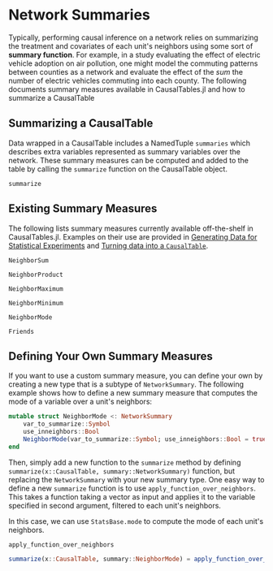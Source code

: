 # Network Summaries

Typically, performing causal inference on a network relies on summarizing the treatment and covariates of each unit's neighbors using some sort of **summary function**. For example, in a study evaluating the effect of electric vehicle adoption on air pollution, one might model the commuting patterns between counties as a network and evaluate the effect of the *sum* the number of electric vehicles commuting into each county. The following documents summary measures available in CausalTables.jl and how to summarize a CausalTable

## Summarizing a CausalTable

Data wrapped in a CausalTable includes a NamedTuple `summaries` which describes extra variables represented as summary variables over the network. These summary measures can be computed and added to the table by calling the `summarize` function on the CausalTable object.

```@docs
summarize
```

## Existing Summary Measures

The following lists summary measures currently available off-the-shelf in CausalTables.jl. Examples on their use are provided in [Generating Data for Statistical Experiments](generating-data.md) and [Turning data into a `CausalTable`](formatting.md).

```@docs
NeighborSum
```

```@docs
NeighborProduct
```

```@docs
NeighborMaximum
```

```@docs
NeighborMinimum
```

```@docs
NeighborMode
```

```@docs
Friends
```

## Defining Your Own Summary Measures

If you want to use a custom summary measure, you can define your own by creating a new type that is a subtype of `NetworkSummary`. The following example shows how to define a new summary measure that computes the mode of a variable over a unit's neighbors:

```julia
mutable struct NeighborMode <: NetworkSummary 
    var_to_summarize::Symbol
    use_inneighbors::Bool
    NeighborMode(var_to_summarize::Symbol; use_inneighbors::Bool = true) = new(var_to_summarize, use_inneighbors)
end
```

Then, simply add a new function to the `summarize` method by defining `summarize(x::CausalTable, summary::NetworkSummary)` function, but replacing the `NetworkSummary` with your new summary type. One easy way to define a new `summarize` function is to use `apply_function_over_neighbors`. This takes a function taking a vector as input and applies it to the variable specified in second argument, filtered to each unit's neighbors. 

In this case, we can use `StatsBase.mode` to compute the mode of each unit's neighbors. 

```@docs
apply_function_over_neighbors
```

```julia
summarize(x::CausalTable, summary::NeighborMode) = apply_function_over_neighbors(x, summary.var_to_summarize, StatsBase.mode; use_inneighbors = summary.use_inneighbors)
```

